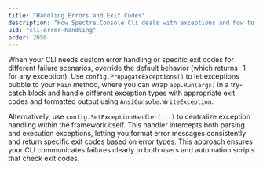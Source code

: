 ```yaml
---
title: "Handling Errors and Exit Codes"
description: "How Spectre.Console.Cli deals with exceptions and how to customize error handling"
uid: "cli-error-handling"
order: 2050
---
```


When your CLI needs custom error handling or specific exit codes for different failure scenarios, override the default behavior (which returns -1 for any exception). Use `config.PropagateExceptions()` to let exceptions bubble to your `Main` method, where you can wrap `app.Run(args)` in a try-catch block and handle different exception types with appropriate exit codes and formatted output using `AnsiConsole.WriteException`.

Alternatively, use `config.SetExceptionHandler(...)` to centralize exception handling within the framework itself. This handler intercepts both parsing and execution exceptions, letting you format error messages consistently and return specific exit codes based on error types. This approach ensures your CLI communicates failures clearly to both users and automation scripts that check exit codes.
